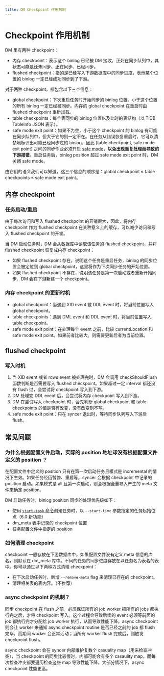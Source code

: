```yaml
---
title: DM Checkpoint 作用机制
---
```


# Checkpoint 作用机制

DM 里有两种 checkpoint：

* 内存 checkpoint：表示这个 binlog 已经被 DM 接收，正处在同步队列中，其状态可能是还未同步、正在同步、已经同步。
* flushed checkpoint：指的是已经写入下游数据库中的同步进度，表示某个位置的 binlog 一定已经成功同步到了下游。

对于两种 checkpoint，都包含以下三个信息：

- global checkpoint：下次重启任务时开始同步的 binlog 位置。小于这个位置的所有 binlog 一定已经被同步。内存的 global checkpoint 在重启时由 flushed checkpoint 重新加载。
- table checkpoints：每个表同步的 binlog 位置以及此时的表结构（以 TiDB TableInfo JSON 表示）。
- safe mode exit point：如果不为空，小于这个 checkpoint 的 binlog 有可能在同步队列中，但大于它的则一定不在。在任务从错误恢复重启时，它可以清楚地标识出可能已经同步过的 binlog，因此 (table checkpoint, safe mode exit point] 之间的同步作业必须开启 [safe mode](/dm/dm-safe-mode.md)，**以免出现重复处理而导致的下游报错**。重启任务后，binlog position 超过 safe mode exit point 时，DM 关闭 safe mode。

由它们的语义我们可以知道，这三个信息的顺序是：global checkpoint ≤ table checkpoints ≤ safe mode exit point。

## 内存 checkpoint

### 任务启动/重启

由于每次访问和写入 flushed checkpoint 的开销很大，因此，将内存 checkpoint 作为 flushed checkpoint 在某种意义上的缓存，可以减少访问和写入 flushed checkpoint 的开销。

当 DM 启动任务时，DM 会从数据库中读取该任务的 flushed checkpoint，并将 flushed checkpoint 恢复成内存 checkpoint：

* 如果 flushed checkpoint 存在，说明这个任务是重启任务，binlog 的同步位置会被定位到 global checkpoint，这里将作为下次同步任务的开始位置。
* 如果 flushed checkpoint 不存在，说明该任务是第一次启动或者重新开始同步，DM 会在下游新建一个 checkpoint。

### 内存 checkpoint 的更新时机

- global checkpoint：当遇到 XID event 或 DDL event 时，将当前位置写入 global checkpoint。
- table checkpoints：遇到 DML event 和 DDL event 时，将当前位置写入 table checkpoint。
- safe mode exit point：在处理每个 event 之前，比较 currentLocation 和 safe mode exit point。如果前者比较大，则需要更新后者为当前位置。

## flushed checkpoint

### 写入时机

1. 当 XID event 或者 rows event 被处理完时，DM 会调用 checkShouldFlush 函数判断是否需要写入 flushed checkpoint。如果超过一定 interval 都还没有 flush 过，会尝试将 checkpoint 写入到下游。
2. DM 处理完 DDL event 后，会尝试将内存 checkpoint 写入到下游。
3. DM 在尝试写入 checkpoint 时，会先判断 global checkpoint 和 table checkpoints 的值是否有改变，没有改变则不写。
4. safe mode exit point：只在 syncer 退出时，等待同步队列写入下游后 flush。

## 常见问题

### 为什么根据配置文件启动，实际的 position 地址却没有根据配置文件定义的 position ？

在配置文件中定义的 position 只有在第一次启动任务且模式是 incremental 的情况下生效。如果任务经历暂停、重启等，syncer 会根据 checkpoint 中记录的 position 启动。如果模式是 all 且第一次启动，则会根据全量导入产生的 meta 文件来确定 position。

DM 启动任务时，binlog position 同步的处理优先级如下：

- 使用 [`start-task` 命令](/dm/dm-create-task.md)创建任务时，以 `--start-time` 参数指定的任务起始位点（6.0 新功能）
- dm_meta 表中记录的 checkpoint 位置
- 任务配置文件中指定的 position

### 如何清理 checkpoint

checkpoint 一般存放在下游数据库中。如果配置文件没有定义 meta 信息的库名，则默认在 dm_meta 库中。不同的任务的同步进度存放在以任务名为表名的表中。你可以通过以下两种方式清理 checkpoint：

* 在下次启动任务时，新增 `--remove-meta` flag 来清理已存在的 checkpoint。
* 清理相关表的表内容。（不推荐）

### async checkpoint 的机制？

同步 checkpoint 在 flush 之前，必须保证所有的 job worker 把所有的 jobs 都执行完之后，才将 checkpoint 写入。这个过程会导致后续的 event 必须等前面的 job 都执行完才分配给 job worker 执行，从而导致性能下降。async checkpoint 则会让 worker 来通知 async checkpoint routine 是否已经之前的 job 都 flush 完毕，而期间 worker 会正常活动；当所有 worker flush 完成后，则触发 checkpoint flush。

async checkpoint 会在 syncer 内部维护复数个 casuality map（用来检查冲突），当 checkpoint 的同步比较慢时，内部可能会有多个 casaulity map，而每次检查冲突都要遍历检查这些 map 导致性能下降。大部分情况下，async checkpoint 性能更高。
